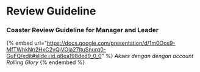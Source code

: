 # Review Guideline

### Coaster Review Guideline for Manager and Leader

{% embed url="https://docs.google.com/presentation/d/1m0Oos9-MfTWhkNn2HxC2vQjVOja27ltuSnurq0-GuFQ/edit#slide=id.g8ea198ded9_0_0" %}
_Akses dengan dengan account Rolling Glory_
{% endembed %}
